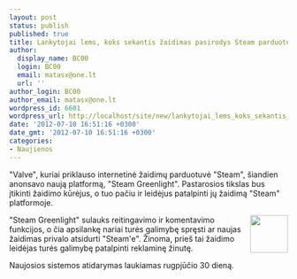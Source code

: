 ```yaml
---
layout: post
status: publish
published: true
title: Lankytojai lems, koks sekantis žaidimas pasirodys Steam parduotuvėje
author:
  display_name: BC00
  login: BC00
  email: matasx@one.lt
  url: ''
author_login: BC00
author_email: matasx@one.lt
wordpress_id: 6601
wordpress_url: http://localhost/site/new/lankytojai_lems_koks_sekantis_zaidimas_pasirodys_steam_parduotuveje/
date: '2012-07-10 16:51:16 +0300'
date_gmt: '2012-07-10 16:51:16 +0300'
categories:
- Naujienos
---
```

<p>
	&quot;Valve&quot;, kuriai priklauso internetinė žaidimų parduotuvė &quot;Steam&quot;, &scaron;iandien anonsavo naują platformą, &quot;Steam Greenlight&quot;. Pastarosios tikslas bus įtikinti žaidimo kūrėjus, o tuo pačiu ir leidėjus patalpinti jų žaidimą &quot;Steam&quot; platformoje.</p>
<p>
	<img alt="" src="http://technews.lt/userfiles/steam.gif" style="width: 68px; height: 68px; float: right;" />&quot;Steam Greenlight&quot; sulauks reitingavimo ir komentavimo funkcijos, o čia apsilankę nariai turės galimybę spręsti ar naujas žaidimas privalo atsidurti &quot;Steam&#39;e&quot;. Žinoma, prie&scaron; tai žaidimo leidėjas turės galimybę patalpinti reklaminę žinutę.</p>
<p>
	Naujosios sistemos atidarymas laukiamas rugpjūčio 30 dieną.</p>
